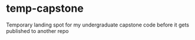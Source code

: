 # temp-capstone
Temporary landing spot for my undergraduate capstone code before it gets published to another repo
